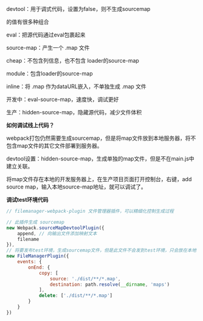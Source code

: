 devtool：用于调式代码，设置为false，则不生成sourcemap

的值有很多种组合

eval：把源代码通过eval包裹起来

source-map：产生一个 .map 文件

cheap：不包含列信息，也不包含 loader的source-map

module：包含loader的source-map

inline：将 .map 作为dataURL嵌入，不单独生成 .map 文件



开发中：eval-source-map，速度快，调试更好

生产：hidden-source-map，隐藏源代码，减少文件体积



**如何调试线上代码？**

webpack打包仍然需要生成sourcemap，但是将map文件放到本地服务器，将不包含map文件的其它文件部署到服务器。

devtool设置：hidden-source-map，生成单独的map文件，但是不在main.js中建立关联。

将map文件存在本地的开发服务器上，在生产项目页面打开控制台，右键，add source map，输入本地source-map地址，就可以调试了。



**调试test环境代码**

```js
// filemanager-webpack-plugin 文件管理器插件，可以精细化控制生成过程

// 此插件生成 sourcemap
new Webpack.sourceMapDevtoolPlugin({
    append, // 向输出文件添加映射文本
    filename
}),
// 将要发布test环境，生成sourcemap文件，但是此文件不会发到test环境，只会放在本地
new FileManagerPlugin({
    events: {
        onEnd: {
            copy: [
                source: './dist/**/*.map',
                destination: path.resolve(__dirname, 'maps')
            ],
        	delete: ['./dist/**/*.map']
        }
    }
})
```

